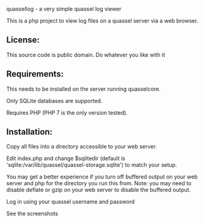 quassellog - a very simple quassel log viewer

This is a php project to view log files on a quassel server via a web browser.

License:
--------
This source code is public domain. Do whatever you like with it

Requirements:
-------------
This needs to be installed on the server running quasselcore.

Only SQLite databases are supported.

Requires PHP (PHP 7 is the only version tested).

Installation:
-------------
Copy all files into a directory accessible to your web server.

Edit index.php and change $sqlitedir (default is 'sqlite:/var/lib/quassel/quassel-storage.sqlite') to match your setup.

You may get a better experience if you turn off buffered output on your web server and php for the directory you run this from.
Note: you may need to disable deflate or gzip on your web server to disable the buffered output.

Log in using your quassel username and password

See the screenshots
